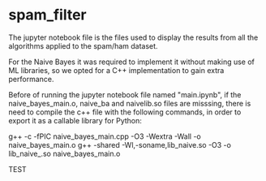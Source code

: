 # spam_filter

The jupyter notebook file is the files used to display the results from all the algorithms applied to
the spam/ham dataset.

For the Naive Bayes it was required to implement it without making use of ML libraries, so we opted for
a C++ implementation to gain extra performance.


Before of running the jupyter notebook file named "main.ipynb", if the naive_bayes_main.o, naive_ba and 
naivelib.so files are misssing, there is need to compile the c++ file with the following commands, in order
to export it as a callable library for Python:


g++ -c -fPIC naive_bayes_main.cpp -O3 -Wextra -Wall -o naive_bayes_main.o
g++ -shared -Wl,-soname,lib_naive.so -O3 -o lib_naive_.so  naive_bayes_main.o

TEST